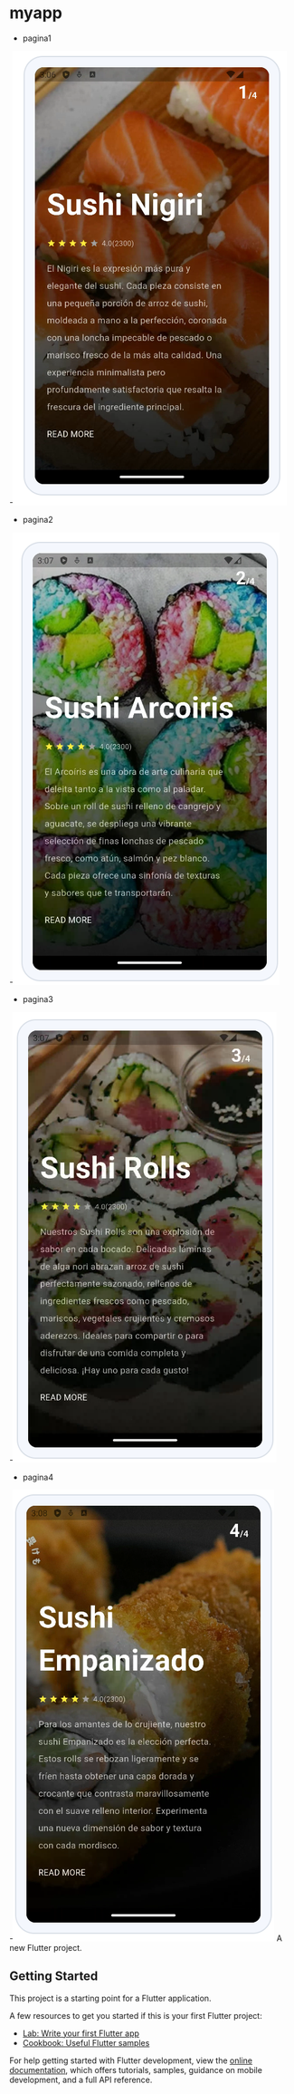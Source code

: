 # myapp
- pagina1

-![alt text](image.png)

- pagina2

-![alt text](image-1.png)

- pagina3

-![alt text](image-2.png)

- pagina4

-![alt text](image-3.png)
A new Flutter project.

## Getting Started

This project is a starting point for a Flutter application.

A few resources to get you started if this is your first Flutter project:

- [Lab: Write your first Flutter app](https://docs.flutter.dev/get-started/codelab)
- [Cookbook: Useful Flutter samples](https://docs.flutter.dev/cookbook)

For help getting started with Flutter development, view the
[online documentation](https://docs.flutter.dev/), which offers tutorials,
samples, guidance on mobile development, and a full API reference.
